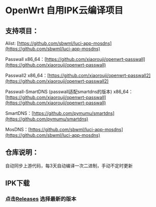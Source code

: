 # OpenWrt 自用IPK云编译项目

## 支持项目：

Alist: [https://github.com/sbwml/luci-app-mosdns](https://github.com/sbwml/luci-app-mosdns)

Passwall x86_64：[https://github.com/xiaorouji/openwrt-passwall](https://github.com/xiaorouji/openwrt-passwall)

Passwall2 x86_64：[https://github.com/xiaorouji/openwrt-passwall2](https://github.com/xiaorouji/openwrt-passwall2)

Passwall-SmartDNS (passwall适配smartdns的版本) x86_64：[https://github.com/xiaorouji/openwrt-passwall](https://github.com/xiaorouji/openwrt-passwall)

SmartDNS：[https://github.com/pymumu/smartdns](https://github.com/pymumu/smartdns)

MosDNS：[https://github.com/sbwml/luci-app-mosdns](https://github.com/sbwml/luci-app-mosdns)

## 仓库说明：

自动同步上游代码，每3天自动编译一次二进制，手动不定时更新

## IPK下载
### 点击[Releases](https://github.com/uixsj/openwrt-ipk/releases) 选择最新的版本
